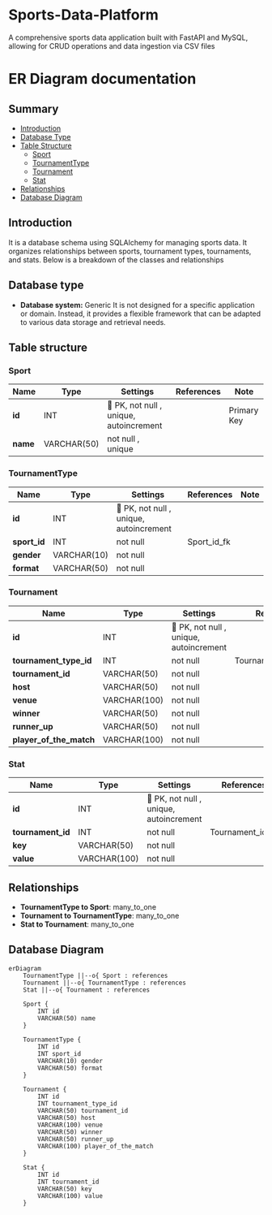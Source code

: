 # Sports-Data-Platform
A comprehensive sports data application built with FastAPI and MySQL, allowing for CRUD operations and data ingestion via CSV files

# ER Diagram documentation
## Summary

- [Introduction](#introduction)
- [Database Type](#database-type)
- [Table Structure](#table-structure)
	- [Sport](#Sport)
	- [TournamentType](#TournamentType)
	- [Tournament](#Tournament)
	- [Stat](#Stat)
- [Relationships](#relationships)
- [Database Diagram](#database-Diagram)

## Introduction

It is a database schema using SQLAlchemy for managing sports data. It organizes relationships between sports, tournament types, tournaments, and stats. Below is a breakdown of the classes and relationships


## Database type

- **Database system:** Generic
It is not designed for a specific application or domain. Instead, it provides a flexible framework that can be adapted to various data storage and retrieval needs.
## Table structure

### Sport

| Name        | Type          | Settings                      | References                    | Note                           |
|-------------|---------------|-------------------------------|-------------------------------|--------------------------------|
| **id** | INT | 🔑 PK, not null , unique, autoincrement |  |Primary Key |
| **name** | VARCHAR(50) | not null , unique |  | | 


### TournamentType

| Name        | Type          | Settings                      | References                    | Note                           |
|-------------|---------------|-------------------------------|-------------------------------|--------------------------------|
| **id** | INT | 🔑 PK, not null , unique, autoincrement |  | |
| **sport_id** | INT | not null  | Sport_id_fk | |
| **gender** | VARCHAR(10) | not null  |  | |
| **format** | VARCHAR(50) | not null  |  | | 


### Tournament

| Name        | Type          | Settings                      | References                    | Note                           |
|-------------|---------------|-------------------------------|-------------------------------|--------------------------------|
| **id** | INT | 🔑 PK, not null , unique, autoincrement |  | |
| **tournament_type_id** | INT | not null  | TournamentType_id_fk | |
| **tournament_id** | VARCHAR(50) | not null  |  | |
| **host** | VARCHAR(50) | not null  |  | |
| **venue** | VARCHAR(100) | not null  |  | |
| **winner** | VARCHAR(50) | not null  |  | |
| **runner_up** | VARCHAR(50) | not null  |  | |
| **player_of_the_match** | VARCHAR(100) | not null  |  | | 


### Stat

| Name        | Type          | Settings                      | References                    | Note                           |
|-------------|---------------|-------------------------------|-------------------------------|--------------------------------|
| **id** | INT | 🔑 PK, not null , unique, autoincrement |  | |
| **tournament_id** | INT | not null  | Tournament_id_fk | |
| **key** | VARCHAR(50) | not null  |  | |
| **value** | VARCHAR(100) | not null  |  | | 


## Relationships

- **TournamentType to Sport**: many_to_one
- **Tournament to TournamentType**: many_to_one
- **Stat to Tournament**: many_to_one

## Database Diagram

```mermaid
erDiagram
	TournamentType ||--o{ Sport : references
	Tournament ||--o{ TournamentType : references
	Stat ||--o{ Tournament : references

	Sport {
		INT id
		VARCHAR(50) name
	}

	TournamentType {
		INT id
		INT sport_id
		VARCHAR(10) gender
		VARCHAR(50) format
	}

	Tournament {
		INT id
		INT tournament_type_id
		VARCHAR(50) tournament_id
		VARCHAR(50) host
		VARCHAR(100) venue
		VARCHAR(50) winner
		VARCHAR(50) runner_up
		VARCHAR(100) player_of_the_match
	}

	Stat {
		INT id
		INT tournament_id
		VARCHAR(50) key
		VARCHAR(100) value
	}
```


